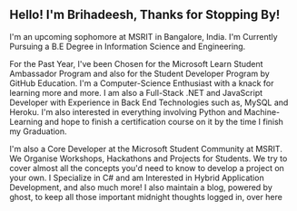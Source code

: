 ## Hello! I'm Brihadeesh, Thanks for Stopping By!
I'm an upcoming sophomore at MSRIT in Bangalore, India. I'm Currently Pursuing a B.E Degree in Information Science and Engineering.

For the Past Year, I've been Chosen for the Microsoft Learn Student Ambassador Program and also for the Student Developer Program by GitHub Education. I'm a Computer-Science Enthusiast with a knack for learning more and more. I am also a Full-Stack .NET and JavaScript Developer with Experience in Back End Technologies such as, MySQL and Heroku. I'm also interested in everything involving Python and Machine-Learning and hope to finish a certification course on it by the time I finish my Graduation.

I'm also a Core Developer at the Microsoft Student Community at MSRIT. We Organise Workshops, Hackathons and Projects for Students. We try to cover almost all the concepts you'd need to know to develop a project on your own. I Specialize in C# and am Interested in Hybrid Application Development, and also much more! I also maintain a blog, powered by ghost, to keep all those important midnight thoughts logged in, over <a herf="https://briha.live"> here </a> 
